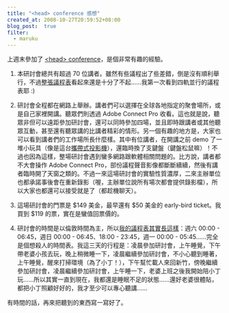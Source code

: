 ```yaml
---
title: "<head> conference 感想"
created_at: 2008-10-27T20:59:52+08:00
blog_post:  true
filter:
  - maruku
---
```


上週末參加了 [&lt;head&gt; conference](http://www.headconference.com/)，是個非常有趣的經驗。

1. 本研討會總共有超過 70 位講者。雖然有些議程出了些差錯，倒是沒有順利舉行，不過[整張議程表](http://www.headconference.com/sessions/)看起來還是十分了不起......我第一次看到四軌並行的議程表耶 :)

2. 研討會全程都在網路上舉辦。講者們可以選擇在全球各地指定的聚會場所，或是自己家裡開講。聽眾們則透過 Adobe Connect Pro 收看。這也就是說，聽眾非但可以遠距參加研討會，還可以同時參加四場，並且即時跟講者或其他聽眾互動，甚至還有聽眾講的比講者精彩的情形。另一個有趣的地方是，大家也可以看到講者們的工作場所長什麼樣。其中有位講者，在開講之前 demo 了一堆小玩具（像是這台[攜帶式投影機](http://www.preissuchmaschine.de/in-Projektor-Beamer/bis-800-Lumen/Aiptek-Pocket-Cinema-V10.html)），還臨時換了支鍵盤（鍵盤松鼠嘛）！不過也因為這樣，整場研討會遇到蠻多網路跟軟體相關問題的。比方說，講者都不大會操作 Adobe Connect Pro，部份議程聲音影像都斷斷續續，然後有講者臨時開了天窗之類的。不過一來這場研討會的實驗性質濃厚，二來主辦單位也都承諾事後會在重新錄影（喔，主辦單位說所有場次都會提供錄影檔），所以大家也都還可以接受就是了（都趁機聊天）。

3. 這場研討會的門票是 $149 美金，最早還有 $50 美金的 early-bird ticket。我買到 $119 的票，實在是蠻值回票價的。

4. 研討會的時間是以倫敦時間為主，所以[我的議程表其實長這樣](http://www.headconference.com/schedule/Asia/Taipei/)：週六 00:00 - 06:45，週日 00:00 - 06:45、18:00 - 23:45，週一 00:00 - 05:45......完全是個想殺人的時間表。我這三天的行程是：凌晨參加研討會，上午睡覺，下午帶老婆小孩去玩，晚上稍微睡一下，凌晨繼續參加研討會，不小心聽到睡著，上午睡覺，醒來打掃環境（為了小丁！），下午幫忙載人來回新竹，傍晚繼續參加研討會，凌晨繼續參加研討會，上午睡一下，老婆上班之後我開始陪小丁玩......所以其實一直到現在，我都還是睡眠不足的狀態......還好老婆很體貼，都把小丁照顧好好的，我才至少可以專心聽講......

有時間的話，再來把聽到的東西寫一寫好了。
